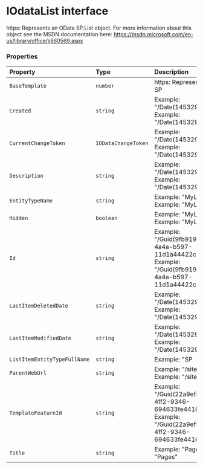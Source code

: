 # IOdataList interface





https: 
Represents an OData SP.List object. For more information about this object 
see the MSDN documentation here: 
https://msdn.microsoft.com/en-us/library/office/jj860569.aspx




### Properties

| Property	   | Type	| Description|
|:-------------|:-------|:-----------|
|`BaseTemplate`      | `number` | https:  Represents an OData SP |
|`Created`      | `string` | Example: "/Date(1453294804000)/"  Example: "/Date(1453294804000)/" |
|`CurrentChangeToken`      | `IODataChangeToken` | Example: "/Date(1453294804000)/"  Example: "/Date(1453294804000)/" |
|`Description`      | `string` | Example: "/Date(1453294804000)/"  Example: "/Date(1453294804000)/" |
|`EntityTypeName`      | `string` | Example: "MyListTitleList"  Example: "MyListTitleList" |
|`Hidden`      | `boolean` | Example: "MyListTitleList"  Example: "MyListTitleList" |
|`Id`      | `string` | Example: "/Guid(9fb9199b-65f2-4a4a-b597-11d1a44422c1)/"  Example: "/Guid(9fb9199b-65f2-4a4a-b597-11d1a44422c1)/" |
|`LastItemDeletedDate`      | `string` | Example: "/Date(1453294809000)/"  Example: "/Date(1453294809000)/" |
|`LastItemModifiedDate`      | `string` | Example: "/Date(1453294809000)/"  Example: "/Date(1453294809000)/" |
|`ListItemEntityTypeFullName`      | `string` | Example: "SP |
|`ParentWebUrl`      | `string` | Example: "/sites/PubSite"  Example: "/sites/PubSite" |
|`TemplateFeatureId`      | `string` | Example: "/Guid(22a9ef51-737b-4ff2-9346-694633fe4416)/"  Example: "/Guid(22a9ef51-737b-4ff2-9346-694633fe4416)/" |
|`Title`      | `string` | Example: "Pages"  Example: "Pages" |




